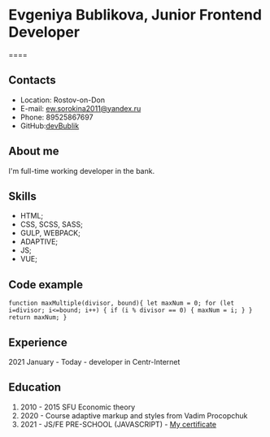 # Evgeniya Bublikova, Junior Frontend Developer

====

## Contacts

- Location: Rostov-on-Don
- E-mail: ew.sorokina2011@yandex.ru
- Phone: 89525867697
- GitHub:[devBublik](https://github.com/devBublik)

## About me

I'm full-time working developer in the bank.

## Skills

- HTML;
- CSS, SCSS, SASS;
- GULP, WEBPACK;
- ADAPTIVE;
- JS;
- VUE;

## Code example

`function maxMultiple(divisor, bound){ let maxNum = 0; for (let i=divisor; i<=bound; i++) { if (i % divisor == 0) { maxNum = i; } } return maxNum; }`

## Experience

2021 January - Today - developer in Centr-Internet

## Education

1. 2010 - 2015 SFU Economic theory
2. 2020 - Course adaptive markup and styles from Vadim Procopchuk
3. 2021 - JS/FE PRE-SCHOOL (JAVASCRIPT) - [My certificate](https://app.rs.school/certificate/zim4adi0)
